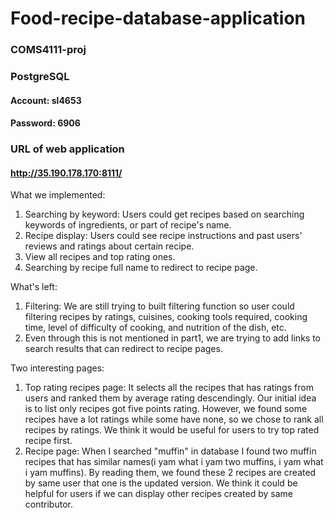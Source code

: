 # Food-recipe-database-application
### COMS4111-proj
### PostgreSQL
#### Account: sl4653
#### Password: 6906

### URL of web application
#### http://35.190.178.170:8111/

What we implemented:
1. Searching by keyword: Users could get recipes based on searching keywords of ingredients, or part of recipe's name.
2. Recipe display: Users could see recipe instructions and past users' reviews and ratings about certain recipe.
3. View all recipes and top rating ones.
4. Searching by recipe full name to redirect to recipe page.

What's left:
1. Filtering: We are still trying to built filtering function so user could filtering recipes by ratings, cuisines, cooking tools required, cooking time, level of difficulty of cooking, and
nutrition of the dish, etc. 
2. Even through this is not mentioned in part1, we are trying to add links to search results that can redirect to recipe pages.

Two interesting pages:
1. Top rating recipes page: It selects all the recipes that has ratings from users and ranked them by average rating descendingly. 
Our initial idea is to list only recipes got five points rating. However, we found some recipes have a lot ratings while some have none, so we chose to rank all recipes by ratings. We think it would be useful for users to try top rated recipe first.
2. Recipe page: When I searched "muffin" in database I found two muffin recipes that has similar names(i yam what i yam two  muffins, i yam what i yam  muffins). 
By reading them, we found these 2 recipes are created by same user that one is the updated version. 
We think it could be helpful for users if we can display other recipes created by same contributor. 
